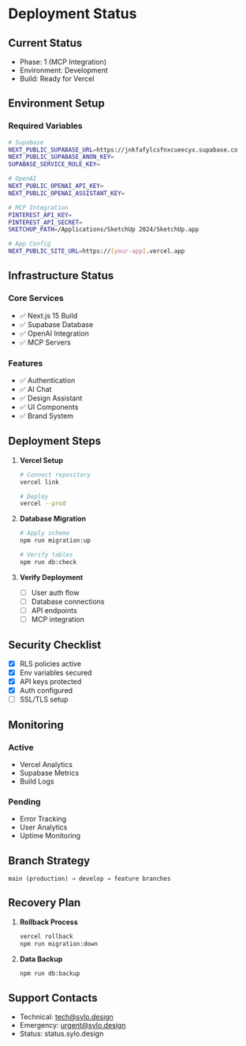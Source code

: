 # Deployment Status

## Current Status
- Phase: 1 (MCP Integration)
- Environment: Development
- Build: Ready for Vercel

## Environment Setup

### Required Variables
```bash
# Supabase
NEXT_PUBLIC_SUPABASE_URL=https://jnkfafylcsfnxcueecyx.supabase.co
NEXT_PUBLIC_SUPABASE_ANON_KEY=
SUPABASE_SERVICE_ROLE_KEY=

# OpenAI
NEXT_PUBLIC_OPENAI_API_KEY=
NEXT_PUBLIC_OPENAI_ASSISTANT_KEY=

# MCP Integration
PINTEREST_API_KEY=
PINTEREST_API_SECRET=
SKETCHUP_PATH=/Applications/SketchUp 2024/SketchUp.app

# App Config
NEXT_PUBLIC_SITE_URL=https://[your-app].vercel.app
```

## Infrastructure Status

### Core Services
- ✅ Next.js 15 Build
- ✅ Supabase Database
- ✅ OpenAI Integration
- ✅ MCP Servers

### Features
- ✅ Authentication
- ✅ AI Chat
- ✅ Design Assistant
- ✅ UI Components
- ✅ Brand System

## Deployment Steps

1. **Vercel Setup**
   ```bash
   # Connect repository
   vercel link
   
   # Deploy
   vercel --prod
   ```

2. **Database Migration**
   ```bash
   # Apply schema
   npm run migration:up
   
   # Verify tables
   npm run db:check
   ```

3. **Verify Deployment**
   - [ ] User auth flow
   - [ ] Database connections
   - [ ] API endpoints
   - [ ] MCP integration

## Security Checklist

- [x] RLS policies active
- [x] Env variables secured
- [x] API keys protected
- [x] Auth configured
- [ ] SSL/TLS setup

## Monitoring

### Active
- Vercel Analytics
- Supabase Metrics
- Build Logs

### Pending
- Error Tracking
- User Analytics
- Uptime Monitoring

## Branch Strategy

```
main (production) → develop → feature branches
```

## Recovery Plan

1. **Rollback Process**
   ```bash
   vercel rollback
   npm run migration:down
   ```

2. **Data Backup**
   ```bash
   npm run db:backup
   ```

## Support Contacts

- Technical: tech@sylo.design
- Emergency: urgent@sylo.design
- Status: status.sylo.design
